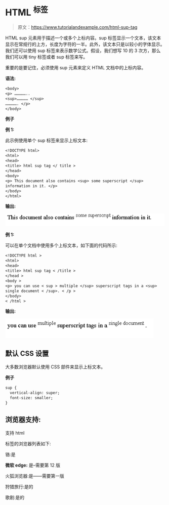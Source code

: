 # HTML <sup>标签</sup>

> 原文：<https://www.tutorialandexample.com/html-sup-tag>

HTML sup 元素用于描述一个或多个上标内容。sup 标签显示一个文本，该文本显示在常规行的上方，长度为字符的一半。此外，该文本只是以较小的字体显示。我们还可以使用 sup 标签来表示数学公式。假设，我们想写 10 的 3 次方，那么我们可以用 tiny 标签或者 sup 标签来写。

重要的是要记住，必须使用 sup 元素来定义 HTML 文档中的上标内容。

**语法:**

```
<body>
<p> ……………..
<sup>…………… </sup>
……………. </p>
</body> 
```

**例子**

**例 1:**

此示例使用单个 sup 标签来显示上标文本:

```
<!DOCTYPE html>
<html>
<head>
<title> html sup tag </ title >
</head>
<body>
<p> This document also contains <sup> some superscript </sup> information in it. </p>
</body>
</html>
```

**输出:**

![HTML sup Tag](img/5a30c01186b1af74ea679d74313e6bc6.png)

**例 1:**

可以在单个文档中使用多个上标文本，如下面的代码所示:

```
<!DOCTYPE html >
<html>
<head>
<title> html sup tag < /title >
</head >
<body >
<p> you can use < sup > multiple </sup> superscript tags in a <sup> single document < /sup>. < /p >
</body>
< /html >
```

**输出:**

![HTML sup Tag](img/21b47e5d5226c83a41a18e9d95235d84.png)

## 默认 CSS 设置

大多数浏览器默认使用 CSS 部件来显示上标文本。

**例子**

```
sup {
  vertical-align: super;
  font-size: smaller;
}
```

## 浏览器支持:

支持 html

标签的浏览器列表如下:

铬:是

**微软 edge:** 是–需要第 12 版

火狐浏览器:是——需要第一版

狩猎旅行:是的

歌剧:是的